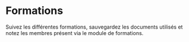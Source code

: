 # Formations

Suivez les différentes formations, sauvegardez les documents utilisés et notez les membres présent via le module de formations.